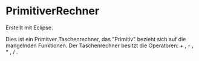 # PrimitiverRechner

Erstellt mit Eclipse.

Dies ist ein Primitver Taschenrechner, das "Primitiv" bezieht sich auf die mangelnden Funktionen.
Der Taschenrechner besitzt die Operatoren: + , - , * , / .

